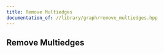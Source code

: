 ```yaml
---
title: Remove Multiedges
documentation_of: //library/graph/remove_multiedges.hpp
---
```

## Remove Multiedges